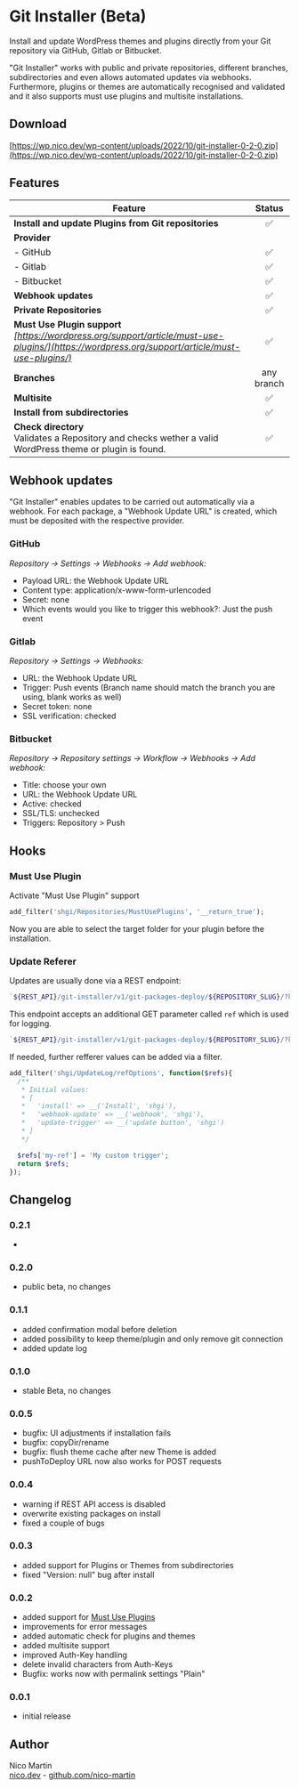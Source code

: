 # Git Installer (Beta)

Install and update WordPress themes and plugins directly from your Git repository via GitHub, Gitlab or Bitbucket.

"Git Installer" works with public and private repositories, different branches, subdirectories and even allows automated updates via webhooks. Furthermore, plugins or themes are automatically recognised and validated and it also supports must use plugins and multisite installations.

## Download
[https://wp.nico.dev/wp-content/uploads/2022/10/git-installer-0-2-0.zip](https://wp.nico.dev/wp-content/uploads/2022/10/git-installer-0-2-0.zip)

## Features

| Feature                                                                                                                                               |   Status   |
|-------------------------------------------------------------------------------------------------------------------------------------------------------|:----------:|
| **Install and update Plugins from Git repositories**                                                                                                  |     ✅      |
| **Provider**                                                                                                                                          |            |
| - GitHub                                                                                                                                              |     ✅      |
| - Gitlab                                                                                                                                              |     ✅      |
| - Bitbucket                                                                                                                                           |     ✅      |
| **Webhook updates**                                                                                                                                   |     ✅      |
| **Private Repositories**                                                                                                                              |     ✅      |
| **Must Use Plugin support**<br />*[https://wordpress.org/support/article/must-use-plugins/](https://wordpress.org/support/article/must-use-plugins/)* |     ✅      |
| **Branches**                                                                                                                                          | any branch |
| **Multisite**                                                                                                                                         |     ✅      |
| **Install from subdirectories**                                                                                                                       |     ✅      |
| **Check directory**<br />Validates a Repository and checks wether a valid WordPress theme or plugin is found.                                         |     ✅      |

## Webhook updates

"Git Installer" enables updates to be carried out automatically via a webhook. For each package, a "Webhook Update URL" is created, which must be deposited with the respective provider.

### GitHub
*Repository -> Settings -> Webhooks -> Add webhook:*
- Payload URL: the Webhook Update URL
- Content type: application/x-www-form-urlencoded
- Secret: none
- Which events would you like to trigger this webhook?: Just the push event

### Gitlab
*Repository -> Settings -> Webhooks:*
- URL: the Webhook Update URL
- Trigger: Push events (Branch name should match the branch you are using, blank works as well)
- Secret token: none
- SSL verification: checked

### Bitbucket
*Repository -> Repository settings -> Workflow -> Webhooks -> Add webhook:*
- Title: choose your own
- URL: the Webhook Update URL
- Active: checked
- SSL/TLS: unchecked
- Triggers: Repository > Push

## Hooks

### Must Use Plugin

Activate "Must Use Plugin" support

```php
add_filter('shgi/Repositories/MustUsePlugins', '__return_true');
```

Now you are able to select the target folder for your plugin before the installation.

### Update Referer

Updates are usually done via a REST endpoint:
```php
`${REST_API}/git-installer/v1/git-packages-deploy/${REPOSITORY_SLUG}/?key=${REPOSITORY_SECRET}`
```

This endpoint accepts an additional GET parameter called `ref` which is used for logging.
```php
`${REST_API}/git-installer/v1/git-packages-deploy/${REPOSITORY_SLUG}/?key=${REPOSITORY_SECRET}&ref=webhook-update`
```

If needed, further refferer values can be added via a filter.

```php
add_filter('shgi/UpdateLog/refOptions', function($refs){
  /**
   * Initial values:
   * [
   *   'install' => __('Install', 'shgi'),
   *   'webhook-update' => __('webhook', 'shgi'),
   *   'update-trigger' => __('update button', 'shgi')
   * ]
   */

  $refs['my-ref'] = 'My custom trigger';
  return $refs;
});
```

## Changelog

### 0.2.1

-

### 0.2.0

- public beta, no changes

### 0.1.1

- added confirmation modal before deletion
- added possibility to keep theme/plugin and only remove git connection
- added update log

### 0.1.0

- stable Beta, no changes

### 0.0.5

- bugfix: UI adjustments if installation fails
- bugfix: copyDir/rename
- bugfix: flush theme cache after new Theme is added
- pushToDeploy URL now also works for POST requests

### 0.0.4

- warning if REST API access is disabled
- overwrite existing packages on install
- fixed a couple of bugs

### 0.0.3

- added support for Plugins or Themes from subdirectories
- fixed "Version: null" bug after install

### 0.0.2

- added support for [Must Use Plugins](https://wordpress.org/support/article/must-use-plugins/)
- improvements for error messages
- added automatic check for plugins and themes
- added multisite support
- improved Auth-Key handling
- delete invalid characters from Auth-Keys
- Bugfix: works now with permalink settings "Plain"

### 0.0.1

- initial release

## Author

Nico Martin   
[nico.dev](https://nico.dev) - [github.com/nico-martin](https://github.com/nico-martin)
